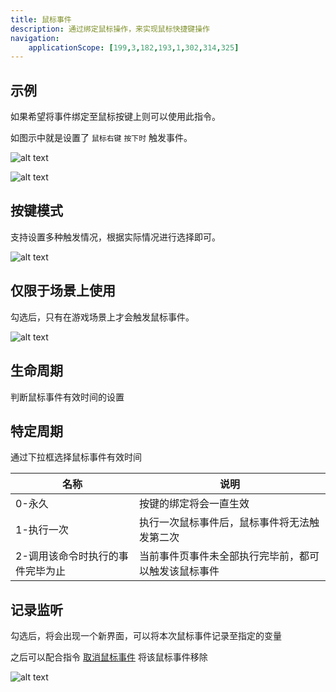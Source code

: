 ```yaml
---
title: 鼠标事件
description: 通过绑定鼠标操作，来实现鼠标快捷键操作
navigation:
    applicationScope: [199,3,182,193,1,302,314,325]
---
```


## 示例

如果希望将事件绑定至鼠标按键上则可以使用此指令。

如图示中就是设置了 `鼠标右键` `按下时` 触发事件。

![alt text](https://cdn.gcw.wiki/gcw/image/zh_hans/commands/event/mouseevent/image.png)

![alt text](https://cdn.gcw.wiki/gcw/image/zh_hans/commands/event/mouseevent/image-1.png)

## 按键模式

支持设置多种触发情况，根据实际情况进行选择即可。

![alt text](https://cdn.gcw.wiki/gcw/image/zh_hans/commands/event/mouseevent/image-2.png)

## 仅限于场景上使用

勾选后，只有在游戏场景上才会触发鼠标事件。

![alt text](https://cdn.gcw.wiki/gcw/image/zh_hans/commands/event/mouseevent/image-3.png)

## 生命周期

判断鼠标事件有效时间的设置

## 特定周期

通过下拉框选择鼠标事件有效时间

| 名称                             | 说明                                                 |
| -------------------------------- | ---------------------------------------------------- |
| 0-永久                           | 按键的绑定将会一直生效                               |
| 1-执行一次                       | 执行一次鼠标事件后，鼠标事件将无法触发第二次         |
| 2-调用该命令时执行的事件完毕为止 | 当前事件页事件未全部执行完毕前，都可以触发该鼠标事件 |

## 记录监听

勾选后，将会出现一个新界面，可以将本次鼠标事件记录至指定的变量

之后可以配合指令 [取消鼠标事件](./cancelmouseevent) 将该鼠标事件移除

![alt text](https://cdn.gcw.wiki/gcw/image/zh_hans/commands/event/mouseevent/image-4.png)
